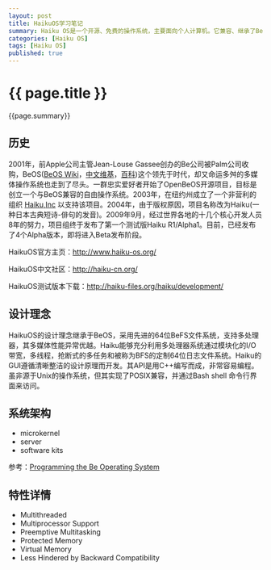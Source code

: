 ```yaml
---
layout: post
title: HaikuOS学习笔记
summary: Haiku OS是一个开源、免费的操作系统，主要面向个人计算机。它兼容、继承了BeOS的理念，是一个快速、简洁优雅、易学易用，而且非常强大的操作系统。它有着<ul><li>统一的、简洁优雅的全图形用户界面；</li><li>定制的快速响应的内核；</li><li>对多处理器、多线程的完全支持和内存保护；</li><li>优雅的内置程序间通讯；</li><li>模块化设计和面向对象API便于快速开发；</li><li>先进的数据库式、全日志的64位文件系统；</li><li>基于属性的快速索引和查询。</li></ul>它的众多特性和优点让我非常着迷，这篇文章是我的HaikuOS学习笔记和一些相关资源链接。<p><center><a href="/images/HaikuOS-desktop.png" target="_blank"><img src="/images/HaikuOS-desktop.png" alt="HaikuOS-desktop" height="500" width="633"></a></center></p>
categories: [Haiku OS]
tags: [Haiku OS]
published: true
---
```


# {{ page.title }} #

{{page.summary}}

## 历史 ##
2001年，前Apple公司主管Jean-Louse Gassee创办的Be公司被Palm公司收购，BeOS([BeOS Wiki](http://en.wikipedia.org/wiki/BeOS)，[中文维基](http://zh.wikipedia.org/wiki/BeOS)，[百科](http://baike.baidu.com/link?url=RlMCN12Pq2RYX_9z1C_GsXaWVP7kK3e2SZF_PDZ6ptjrlRBS28YSQ-jUXIuAc4yx))这个领先于时代，却又命运多舛的多媒体操作系统也走到了尽头。一群忠实爱好者开始了OpenBeOS开源项目，目标是创立一个与BeOS兼容的自由操作系统。2003年，在纽约州成立了一个非营利的组织 [Haiku,Inc](http://www.haiku-inc.org/) 以支持该项目。2004年，由于版权原因，项目名称改为Haiku(一种日本古典短诗-俳句的发音)。2009年9月，经过世界各地的十几个核心开发人员8年的努力，项目组终于发布了第一个测试版Haiku R1/Alpha1。目前，已经发布了4个Alpha版本，即将进入Beta发布阶段。

HaikuOS官方主页：<http://www.haiku-os.org/><p>
HaikuOS中文社区：<http://haiku-cn.org/><p>
HaikuOS测试版本下载：<http://haiku-files.org/haiku/development/>


## 设计理念 ##
HaikuOS的设计理念继承于BeOS，采用先进的64位BeFS文件系统，支持多处理器，其多媒体性能异常优越。Haiku能够充分利用多处理器系统通过模块化的I/O带宽，多线程，抢断式的多任务和被称为BFS的定制64位日志文件系统。Haiku的GUI遵循清晰整洁的设计原理而开发。其API是用C++编写而成，非常容易编程。虽非源于Unix的操作系统，但其实现了POSIX兼容，并通过Bash shell 命令行界面来访问。

## 系统架构 ##
- microkernel
- server
- software kits

参考：[Programming the Be Operating System](http://www.haiku-os.org/legacy-docs/programming_the_be_operating_system.pdf)

## 特性详情 ##

- Multithreaded
- Multiprocessor Support
- Preemptive Multitasking
- Protected Memory
- Virtual Memory
- Less Hindered by Backward Compatibility